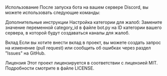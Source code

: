 Использование
После запуска бота на вашем сервере Discord, вы можете использовать следующие команды:

Дополнительные инструкции
Настройка категории для жалоб: Замените значение переменной category_id в файле bot.py на ID категории вашего сервера, в которой будут создаваться каналы для жалоб.

Вклад
Если вы хотите внести вклад в проект, вы можете создать запрос на изменение (pull request) или сообщить об ошибках через раздел "Issues" на GitHub.

Лицензия
Этот проект лицензируется в соответствии с лицензией MIT. Подробности смотрите в файле LICENSE.
